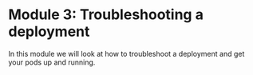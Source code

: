 # Module 3: Troubleshooting a deployment

In this module we will look at how to troubleshoot a deployment and get your pods up and running.

